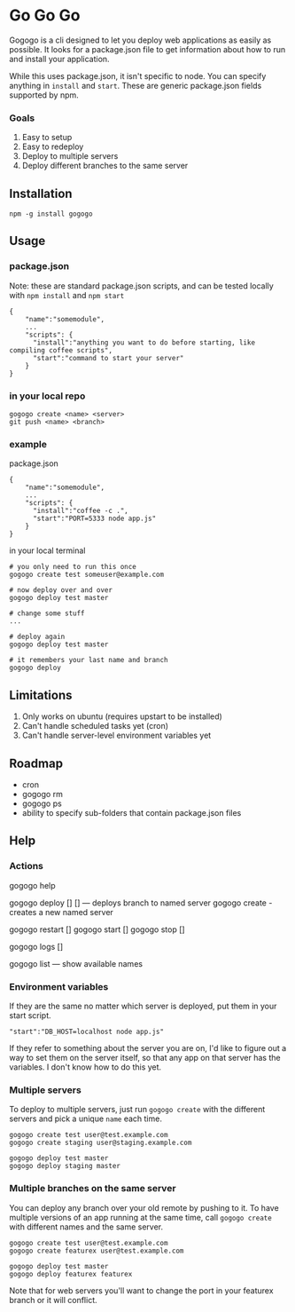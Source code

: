 Go Go Go
========

Gogogo is a cli designed to let you deploy web applications as easily as possible. It looks for a package.json file to get information about how to run and install your application.

While this uses package.json, it isn't specific to node. You can specify anything in `install` and `start`. These are generic package.json fields supported by npm. 

### Goals

1. Easy to setup
2. Easy to redeploy 
3. Deploy to multiple servers
4. Deploy different branches to the same server

Installation
------------

    npm -g install gogogo

Usage
-----

### package.json

Note: these are standard package.json scripts, and can be tested locally with `npm install` and `npm start`

    { 
        "name":"somemodule",
        ...
        "scripts": {
          "install":"anything you want to do before starting, like compiling coffee scripts",
          "start":"command to start your server"
        }
    }

### in your local repo

    gogogo create <name> <server>
    git push <name> <branch>

### example

package.json

    { 
        "name":"somemodule",
        ...
        "scripts": {
          "install":"coffee -c .",
          "start":"PORT=5333 node app.js"
        }
    }

in your local terminal

    # you only need to run this once
    gogogo create test someuser@example.com

    # now deploy over and over
    gogogo deploy test master

    # change some stuff
    ...

    # deploy again
    gogogo deploy test master
    
    # it remembers your last name and branch
    gogogo deploy

Limitations
-----------

1. Only works on ubuntu (requires upstart to be installed)
2. Can't handle scheduled tasks yet (cron)
3. Can't handle server-level environment variables yet

Roadmap
-------

* cron
* gogogo rm
* gogogo ps
* ability to specify sub-folders that contain package.json files

Help
----

### Actions

  gogogo help

  gogogo deploy [<name>] [<branch>] — deploys branch to named server
  gogogo create <name> <server> - creates a new named server

  gogogo restart [<name>]
  gogogo start [<name>]
  gogogo stop [<name>]

  gogogo logs [<name>]

  gogogo list — show available names

### Environment variables

If they are the same no matter which server is deployed, put them in your start script. 

    "start":"DB_HOST=localhost node app.js"

If they refer to something about the server you are on, I'd like to figure out a way to set them on the server itself, so that any app on that server has the variables. I don't know how to do this yet.  

### Multiple servers

To deploy to multiple servers, just run `gogogo create` with the different servers and pick a unique `name` each time.

    gogogo create test user@test.example.com
    gogogo create staging user@staging.example.com

    gogogo deploy test master
    gogogo deploy staging master

### Multiple branches on the same server

You can deploy any branch over your old remote by pushing to it. To have multiple versions of an app running at the same time, call `gogogo create` with different names and the same server.

    gogogo create test user@test.example.com
    gogogo create featurex user@test.example.com
    
    gogogo deploy test master
    gogogo deploy featurex featurex

Note that for web servers you'll want to change the port in your featurex branch or it will conflict.


    


